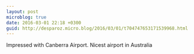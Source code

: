 ```yaml
---
layout: post
microblog: true
date: 2016-03-01 22:18 +0300
guid: http://desparoz.micro.blog/2016/03/01/t704747653171539968.html
---
```

Impressed with Canberra Airport. Nicest airport in Australia
